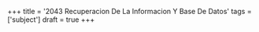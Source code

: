 +++
title = '2043 Recuperacion De La Informacion Y Base De Datos'
tags = ['subject']
draft = true
+++
